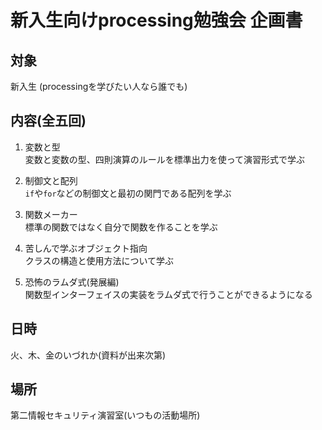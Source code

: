 # 新入生向けprocessing勉強会 企画書

## 対象
新入生 (processingを学びたい人なら誰でも)

## 内容(全五回)
1. 変数と型  
    変数と変数の型、四則演算のルールを標準出力を使って演習形式で学ぶ

2. 制御文と配列  
    `if`や`for`などの制御文と最初の関門である配列を学ぶ

3. 関数メーカー  
    標準の関数ではなく自分で関数を作ることを学ぶ

4. 苦しんで学ぶオブジェクト指向  
    クラスの構造と使用方法について学ぶ

5. 恐怖のラムダ式(発展編)  
    関数型インターフェイスの実装をラムダ式で行うことができるようになる

## 日時
火、木、金のいづれか(資料が出来次第)

## 場所
第二情報セキュリティ演習室(いつもの活動場所)
